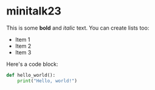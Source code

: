 # minitalk23

This is some **bold** and *italic* text. You can create lists too:

- Item 1
- Item 2
- Item 3

Here's a code block:

```python
def hello_world():
    print("Hello, world!")
